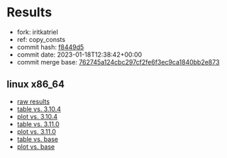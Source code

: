 # Results

- fork: iritkatriel
- ref: copy_consts
- commit hash: [f8449d5](https://github.com/iritkatriel/cpython/commit/f8449d5)
- commit date: 2023-01-18T12:38:42+00:00
- commit merge base: [762745a124cbc297cf2fe6f3ec9ca1840bb2e873](https://github.com/iritkatriel/cpython/commit/762745a124cbc297cf2fe6f3ec9ca1840bb2e873)

## linux x86_64

- [raw results](bm-20230118-linux-x86_64-iritkatriel-copy_consts-3.12.0a4%2B-f8449d5.json)
- [table vs. 3.10.4](bm-20230118-linux-x86_64-iritkatriel-copy_consts-3.12.0a4%2B-f8449d5-vs-3.10.4.md)
- [plot vs. 3.10.4](bm-20230118-linux-x86_64-iritkatriel-copy_consts-3.12.0a4%2B-f8449d5-vs-3.10.4.png)
- [table vs. 3.11.0](bm-20230118-linux-x86_64-iritkatriel-copy_consts-3.12.0a4%2B-f8449d5-vs-3.11.0.md)
- [plot vs. 3.11.0](bm-20230118-linux-x86_64-iritkatriel-copy_consts-3.12.0a4%2B-f8449d5-vs-3.11.0.png)
- [table vs. base](bm-20230118-linux-x86_64-iritkatriel-copy_consts-3.12.0a4%2B-f8449d5-vs-base.md)
- [plot vs. base](bm-20230118-linux-x86_64-iritkatriel-copy_consts-3.12.0a4%2B-f8449d5-vs-base.png)

